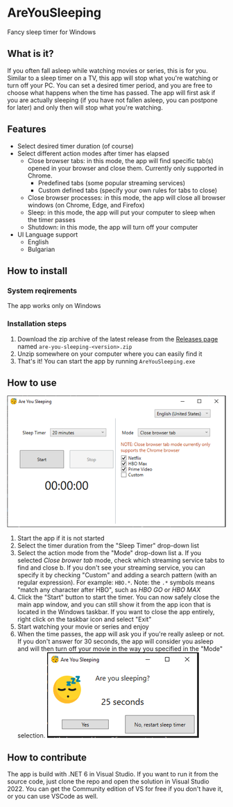 # AreYouSleeping
Fancy sleep timer for Windows

## What is it?
If you often fall asleep while watching movies or series, this is for you. Similar to a sleep timer on a TV, this app will stop what you're watching or turn off your PC. You can set a desired timer period, and you are free to choose what happens when the time has passed. The app will first ask if you are actually sleeping (if you have not fallen asleep, you can postpone for later) and only then will stop what you're watching.

## Features
- Select desired timer duration (of course) 
- Select different action modes after timer has elapsed
  - Close browser tabs: in this mode, the app will find specific tab(s) opened in your browser and close them. Currently only supported in Chrome.
    - Predefined tabs (some popular streaming services)
    - Custom defined tabs (specify your own rules for tabs to close)
  - Close browser processes: in this mode, the app will close all browser windows (on Chrome, Edge, and Firefox)
  - Sleep: in this mode, the app will put your computer to sleep when the timer passes
  - Shutdown: in this mode, the app will turn off your computer
- UI Language support
  - English
  - Bulgarian

## How to install
### System reqirements
The app works only on Windows

### Installation steps
1. Download the zip archive of the latest release from the [Releases page](https://github.com/svetoslav-maksimov/AreYouSleeping/releases) named ```are-you-sleeping-<version>.zip```
2. Unzip somewhere on your computer where you can easily find it   
3. That's it! You can start the app by running ```AreYouSleeping.exe```

## How to use
![](/docs/img/main_window_01.png)

1. Start the app if it is not started
2. Select the timer duration from the "Sleep Timer" drop-down list
3. Select the action mode from the "Mode" drop-down list
   a. If you selected _Close brower tab_ mode, check which streaming service tabs to find and close
   b. If you don't see your streaming service, you can specify it by checking "Custom" and adding a search pattern (with an regular expression). For example: ```HBO.*```. Note: the ```.*``` symbols means "match any character after HBO", such as _HBO GO_ or _HBO MAX_
4. Click the "Start" button to start the timer. You can now safely close the main app window, and you can still show it from the app icon that is located in the Windows taskbar. If you want to close the app entirely, right click on the taskbar icon and select "Exit"
5. Start watching your movie or series and enjoy
6. When the time passes, the app will ask you if you're really asleep or not. If you don't answer for 30 seconds, the app will consider you asleep and will then turn off your movie in the way you specified in the "Mode" selection.
![](/docs/img/prompt_window_01.png)

## How to contribute
The app is build with .NET 6 in Visual Studio. If you want to run it from the source code, just clone the repo and open the solution in Visual Studio 2022. You can get the Community edition of VS for free if you don't have it, or you can use VSCode as well.